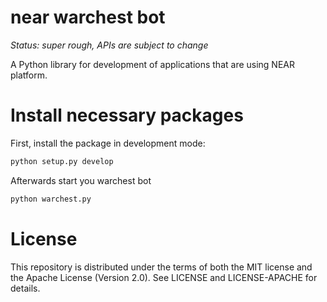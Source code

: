 # near warchest bot

*Status: super rough, APIs are subject to change*

A Python library for development of applications that are using NEAR platform.


# Install necessary packages
First, install the package in development mode:
```bash
python setup.py develop
```
Afterwards start you warchest bot

```bash
python warchest.py
```

# License

This repository is distributed under the terms of both the MIT license and the Apache License (Version 2.0). See LICENSE and LICENSE-APACHE for details.
